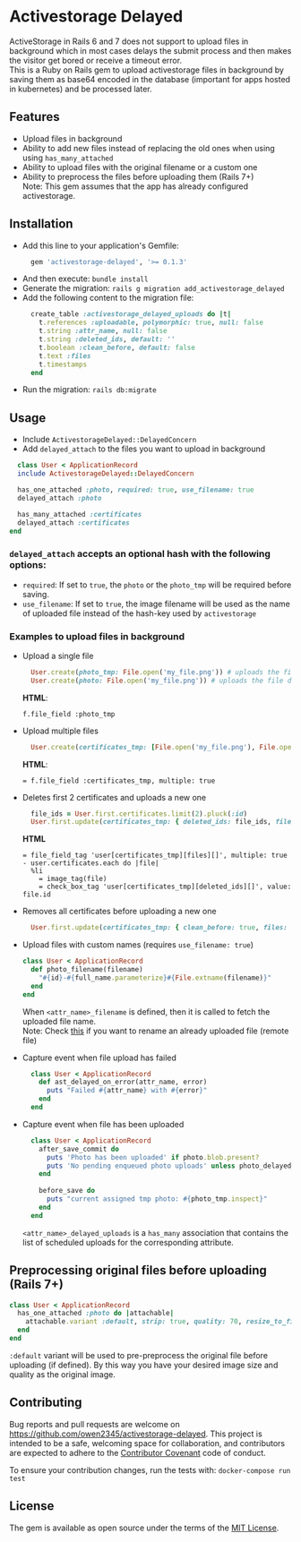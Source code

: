 # Activestorage Delayed

ActiveStorage in Rails 6 and 7 does not support to upload files in background which in most cases delays the submit process and then makes the visitor get bored or receive a timeout error.        
This is a Ruby on Rails gem to upload activestorage files in background by saving them as base64 encoded in the database (important for apps hosted in kubernetes) and be processed later.    

## Features
- Upload files in background
- Ability to add new files instead of replacing the old ones when using using `has_many_attached`
- Ability to upload files with the original filename or a custom one
- Ability to preprocess the files before uploading them (Rails 7+)     
Note: This gem assumes that the app has already configured activestorage.

## Installation
- Add this line to your application's Gemfile:
  ```ruby
    gem 'activestorage-delayed', '>= 0.1.3'
  ```
- And then execute: `bundle install`
- Generate the migration: `rails g migration add_activestorage_delayed`
- Add the following content to the migration file:
    ```ruby
      create_table :activestorage_delayed_uploads do |t|
        t.references :uploadable, polymorphic: true, null: false
        t.string :attr_name, null: false
        t.string :deleted_ids, default: ''
        t.boolean :clean_before, default: false
        t.text :files
        t.timestamps
      end
    ```
- Run the migration: `rails db:migrate`


## Usage
- Include `ActivestorageDelayed::DelayedConcern`
- Add `delayed_attach` to the files you want to upload in background

```ruby
  class User < ApplicationRecord
  include ActivestorageDelayed::DelayedConcern

  has_one_attached :photo, required: true, use_filename: true
  delayed_attach :photo

  has_many_attached :certificates
  delayed_attach :certificates
end

```
### `delayed_attach` accepts an optional hash with the following options:
- `required`: If set to `true`, the `photo` or the `photo_tmp` will be required before saving.
- `use_filename`: If set to `true`, the image filename will be used as the name of uploaded file instead of the hash-key used by `activestorage`

### Examples to upload files in background 
- Upload a single file
  ```ruby
    User.create(photo_tmp: File.open('my_file.png')) # uploads the file in background
    User.create(photo: File.open('my_file.png')) # uploads the file directly
  ```
  **HTML**:
  ```haml
  f.file_field :photo_tmp
  ```

- Upload multiple files
  ```ruby
    User.create(certificates_tmp: [File.open('my_file.png'), File.open('my_file.png')])
  ```    
   **HTML**:
  ```haml
  = f.file_field :certificates_tmp, multiple: true
  ```

- Deletes first 2 certificates and uploads a new one
  ```ruby
    file_ids = User.first.certificates.limit(2).pluck(:id)
    User.first.update(certificates_tmp: { deleted_ids: file_ids, files: [File.open('my_file.png')] })
  ```
   **HTML**
  ```haml
  = file_field_tag 'user[certificates_tmp][files][]', multiple: true
  - user.certificates.each do |file|
    %li
      = image_tag(file)
      = check_box_tag 'user[certificates_tmp][deleted_ids][]', value: file.id
  ```
    
- Removes all certificates before uploading a new one
  ```ruby
    User.first.update(certificates_tmp: { clean_before: true, files: [File.open('my_file.png')] })
  ```
  
- Upload files with custom names (requires `use_filename: true`)
  ```ruby
  class User < ApplicationRecord
    def photo_filename(filename)
      "#{id}-#{full_name.parameterize}#{File.extname(filename)}"
    end
  end
  ```
  When `<attr_name>_filename` is defined, then it is called to fetch the uploaded file name.    
  Note: Check [this](https://gist.github.com/owen2345/33730a452d73b6b292326bb602b0ee6b) if you want to rename an already uploaded file (remote file)

- Capture event when file upload has failed
  ```ruby
    class User < ApplicationRecord
      def ast_delayed_on_error(attr_name, error)
        puts "Failed #{attr_name} with #{error}"
      end
    end
  ```

- Capture event when file has been uploaded
  ```ruby
    class User < ApplicationRecord
      after_save_commit do
        puts 'Photo has been uploaded' if photo.blob.present?
        puts 'No pending enqueued photo uploads' unless photo_delayed_uploads.any?
      end
      
      before_save do 
        puts "current assigned tmp photo: #{photo_tmp.inspect}"
      end
    end
  ```
  `<attr_name>_delayed_uploads` is a `has_many` association that contains the list of scheduled uploads for the corresponding attribute.
  
  
## Preprocessing original files before uploading (Rails 7+)
```ruby
class User < ApplicationRecord
  has_one_attached :photo do |attachable|
    attachable.variant :default, strip: true, quality: 70, resize_to_fill: [200, 200]
  end
end
```
`:default` variant will be used to pre-preprocess the original file before uploading (if defined). By this way you have your desired image size and quality as the original image.



## Contributing
Bug reports and pull requests are welcome on https://github.com/owen2345/activestorage-delayed. This project is intended to be a safe, welcoming space for collaboration, and contributors are expected to adhere to the [Contributor Covenant](http://contributor-covenant.org) code of conduct.    

To ensure your contribution changes, run the tests with: `docker-compose run test`

## License
The gem is available as open source under the terms of the [MIT License](https://opensource.org/licenses/MIT).
